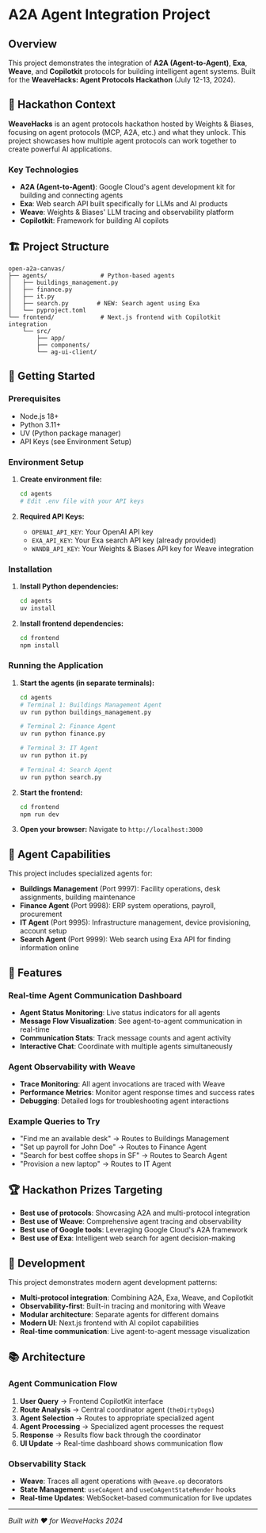 # A2A Agent Integration Project

## Overview

This project demonstrates the integration of **A2A (Agent-to-Agent)**, **Exa**, **Weave**, and **Copilotkit** protocols for building intelligent agent systems. Built for the **WeaveHacks: Agent Protocols Hackathon** (July 12-13, 2024).

## 🎯 Hackathon Context

**WeaveHacks** is an agent protocols hackathon hosted by Weights & Biases, focusing on agent protocols (MCP, A2A, etc.) and what they unlock. This project showcases how multiple agent protocols can work together to create powerful AI applications.

### Key Technologies

- **A2A (Agent-to-Agent)**: Google Cloud's agent development kit for building and connecting agents
- **Exa**: Web search API built specifically for LLMs and AI products
- **Weave**: Weights & Biases' LLM tracing and observability platform
- **Copilotkit**: Framework for building AI copilots

## 🏗️ Project Structure

```
open-a2a-canvas/
├── agents/               # Python-based agents
│   ├── buildings_management.py
│   ├── finance.py
│   ├── it.py
│   ├── search.py        # NEW: Search agent using Exa
│   └── pyproject.toml
└── frontend/             # Next.js frontend with Copilotkit integration
    └── src/
        ├── app/
        ├── components/
        └── ag-ui-client/
```

## 🚀 Getting Started

### Prerequisites

- Node.js 18+
- Python 3.11+
- UV (Python package manager)
- API Keys (see Environment Setup)

### Environment Setup

1. **Create environment file:**

   ```bash
   cd agents
   # Edit .env file with your API keys
   ```

2. **Required API Keys:**
   - `OPENAI_API_KEY`: Your OpenAI API key
   - `EXA_API_KEY`: Your Exa search API key (already provided)
   - `WANDB_API_KEY`: Your Weights & Biases API key for Weave integration

### Installation

1. **Install Python dependencies:**

   ```bash
   cd agents
   uv install
   ```

2. **Install frontend dependencies:**

   ```bash
   cd frontend
   npm install
   ```

### Running the Application

1. **Start the agents (in separate terminals):**

   ```bash
   cd agents
   # Terminal 1: Buildings Management Agent
   uv run python buildings_management.py

   # Terminal 2: Finance Agent
   uv run python finance.py

   # Terminal 3: IT Agent
   uv run python it.py

   # Terminal 4: Search Agent
   uv run python search.py
   ```

2. **Start the frontend:**

   ```bash
   cd frontend
   npm run dev
   ```

3. **Open your browser:** Navigate to `http://localhost:3000`

## 🤖 Agent Capabilities

This project includes specialized agents for:

- **Buildings Management** (Port 9997): Facility operations, desk assignments, building maintenance
- **Finance Agent** (Port 9998): ERP system operations, payroll, procurement
- **IT Agent** (Port 9995): Infrastructure management, device provisioning, account setup
- **Search Agent** (Port 9999): Web search using Exa API for finding information online

## 🎨 Features

### Real-time Agent Communication Dashboard

- **Agent Status Monitoring**: Live status indicators for all agents
- **Message Flow Visualization**: See agent-to-agent communication in real-time
- **Communication Stats**: Track message counts and agent activity
- **Interactive Chat**: Coordinate with multiple agents simultaneously

### Agent Observability with Weave

- **Trace Monitoring**: All agent invocations are traced with Weave
- **Performance Metrics**: Monitor agent response times and success rates
- **Debugging**: Detailed logs for troubleshooting agent interactions

### Example Queries to Try

- "Find me an available desk" → Routes to Buildings Management
- "Set up payroll for John Doe" → Routes to Finance Agent
- "Search for best coffee shops in SF" → Routes to Search Agent
- "Provision a new laptop" → Routes to IT Agent

## 🏆 Hackathon Prizes Targeting

- **Best use of protocols**: Showcasing A2A and multi-protocol integration
- **Best use of Weave**: Comprehensive agent tracing and observability
- **Best use of Google tools**: Leveraging Google Cloud's A2A framework
- **Best use of Exa**: Intelligent web search for agent decision-making

## 🔧 Development

This project demonstrates modern agent development patterns:

- **Multi-protocol integration**: Combining A2A, Exa, Weave, and Copilotkit
- **Observability-first**: Built-in tracing and monitoring with Weave
- **Modular architecture**: Separate agents for different domains
- **Modern UI**: Next.js frontend with AI copilot capabilities
- **Real-time communication**: Live agent-to-agent message visualization

## 📚 Architecture

### Agent Communication Flow

1. **User Query** → Frontend CopilotKit interface
2. **Route Analysis** → Central coordinator agent (`theDirtyDogs`)
3. **Agent Selection** → Routes to appropriate specialized agent
4. **Agent Processing** → Specialized agent processes the request
5. **Response** → Results flow back through the coordinator
6. **UI Update** → Real-time dashboard shows communication flow

### Observability Stack

- **Weave**: Traces all agent operations with `@weave.op` decorators
- **State Management**: `useCoAgent` and `useCoAgentStateRender` hooks
- **Real-time Updates**: WebSocket-based communication for live updates

---

_Built with ❤️ for WeaveHacks 2024_
